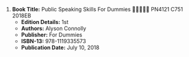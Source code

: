 1. **Book Title:** Public Speaking Skills For Dummies 🚨🚨🚨🚨🚨 PN4121 C751 2018EB
   - **Edition Details:** 1st
   - **Authors:** Alyson Connolly
   - **Publisher:** For Dummies
   - **ISBN-13:** 978-1119335573
   - **Publication Date:** July 10, 2018
